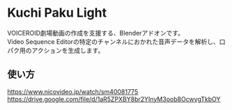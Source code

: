 # Kuchi Paku Light
VOICEROID劇場動画の作成を支援する、Blenderアドオンです。   
Video Sequence Editorの特定のチャンネルにおかれた音声データを解析し、口パク用のアクションを生成します。

## 使い方 
https://www.nicovideo.jp/watch/sm40081775  
https://drive.google.com/file/d/1aR5ZPXBY8br2YInyM3oob8OcwvgTkbOY

